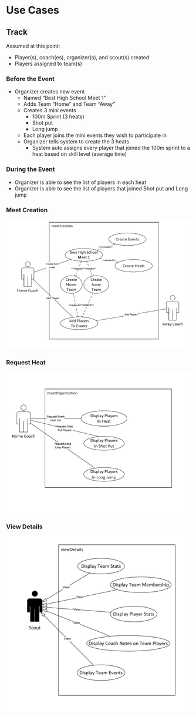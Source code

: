 # Use Cases

## Track

Assumed at this point:
- Player(s), coach(es), organizer(s), and scout(s) created
- Players assigned to team(s)

### Before the Event
- Organizer creates new event
    - Named “Best High School Meet 1”
    - Adds Team “Home” and Team “Away”
    - Creates 3 mini events
        - 100m Sprint (3 heats)
        - Shot put
        - Long jump
    - Each player joins the mini events they wish to participate in
    - Organizer tells system to create the 3 heats
        - System auto assigns every player that joined the 100m sprint to a heat based on skill level (average time)

### During the Event
- Organizer is able to see the list of players in each heat
- Organizer is able to see the list of players that joined Shot put and Long jump

### Meet Creation

![Meet Creation Use Case](images/meetCreationUseCase.PNG)

### Request Heat

![Request Heat Use Case](images/requestHeat.PNG)

### View Details

![View Details Use Case](images/viewDetails.PNG)